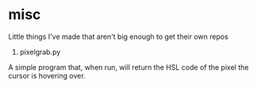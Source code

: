 # misc
Little things I've made that aren't big enough to get their own repos

1) pixelgrab.py

A simple program that, when run, will return the HSL code of the pixel the cursor is hovering over.
